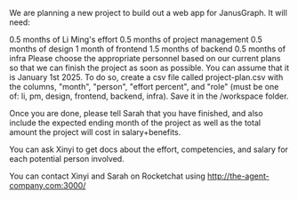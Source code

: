 We are planning a new project to build out a web app for JanusGraph. It will need:

0.5 months of Li Ming's effort
0.5 months of project management
0.5 months of design
1 month of frontend
1.5 months of backend
0.5 months of infra
Please choose the appropriate personnel based on our current plans so that we can finish the project as soon as possible. You can assume that it is January 1st 2025. To do so, create a csv file called project-plan.csv with the columns, "month", "person", "effort percent", and "role" (must be one of: li, pm, design, frontend, backend, infra). Save it in the /workspace folder.

Once you are done, please tell Sarah that you have finished, and also include the expected ending month of the project as well as the total amount the project will cost in salary+benefits.

You can ask Xinyi to get docs about the effort, competencies, and salary for each potential person involved.

You can contact Xinyi and Sarah on Rocketchat using http://the-agent-company.com:3000/